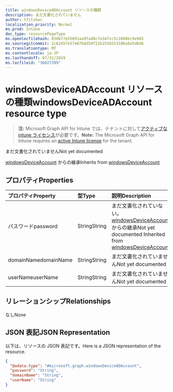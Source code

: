 ```yaml
---
title: windowsDeviceADAccount リソースの種類
description: まだ文書化されていません
author: tfitzmac
localization_priority: Normal
ms.prod: Intune
doc_type: resourcePageType
ms.openlocfilehash: 030677e55091aa9fad0c7e34fcc5c2898bc9e985
ms.sourcegitcommit: 2c62457e57467b8d50f21b255b553106a9a5d8d6
ms.translationtype: MT
ms.contentlocale: ja-JP
ms.lasthandoff: 07/31/2019
ms.locfileid: "36027399"
---
```

# <a name="windowsdeviceadaccount-resource-type"></a><span data-ttu-id="07af5-103">windowsDeviceADAccount リソースの種類</span><span class="sxs-lookup"><span data-stu-id="07af5-103">windowsDeviceADAccount resource type</span></span>

> <span data-ttu-id="07af5-104">**注:** Microsoft Graph API for Intune では、テナントに対して[アクティブな intune ライセンス](https://go.microsoft.com/fwlink/?linkid=839381)が必要です。</span><span class="sxs-lookup"><span data-stu-id="07af5-104">**Note:** The Microsoft Graph API for Intune requires an [active Intune license](https://go.microsoft.com/fwlink/?linkid=839381) for the tenant.</span></span>

<span data-ttu-id="07af5-105">まだ文書化されていません</span><span class="sxs-lookup"><span data-stu-id="07af5-105">Not yet documented</span></span>


<span data-ttu-id="07af5-106">[windowsDeviceAccount](../resources/intune-devices-windowsdeviceaccount.md) からの継承</span><span class="sxs-lookup"><span data-stu-id="07af5-106">Inherits from [windowsDeviceAccount](../resources/intune-devices-windowsdeviceaccount.md)</span></span>

## <a name="properties"></a><span data-ttu-id="07af5-107">プロパティ</span><span class="sxs-lookup"><span data-stu-id="07af5-107">Properties</span></span>
|<span data-ttu-id="07af5-108">プロパティ</span><span class="sxs-lookup"><span data-stu-id="07af5-108">Property</span></span>|<span data-ttu-id="07af5-109">型</span><span class="sxs-lookup"><span data-stu-id="07af5-109">Type</span></span>|<span data-ttu-id="07af5-110">説明</span><span class="sxs-lookup"><span data-stu-id="07af5-110">Description</span></span>|
|:---|:---|:---|
|<span data-ttu-id="07af5-111">パスワード</span><span class="sxs-lookup"><span data-stu-id="07af5-111">password</span></span>|<span data-ttu-id="07af5-112">String</span><span class="sxs-lookup"><span data-stu-id="07af5-112">String</span></span>|<span data-ttu-id="07af5-113">まだ文書化されていない。[windowsDeviceAccount](../resources/intune-devices-windowsdeviceaccount.md) からの継承</span><span class="sxs-lookup"><span data-stu-id="07af5-113">Not yet documented Inherited from [windowsDeviceAccount](../resources/intune-devices-windowsdeviceaccount.md)</span></span>|
|<span data-ttu-id="07af5-114">domainName</span><span class="sxs-lookup"><span data-stu-id="07af5-114">domainName</span></span>|<span data-ttu-id="07af5-115">String</span><span class="sxs-lookup"><span data-stu-id="07af5-115">String</span></span>|<span data-ttu-id="07af5-116">まだ文書化されていません</span><span class="sxs-lookup"><span data-stu-id="07af5-116">Not yet documented</span></span>|
|<span data-ttu-id="07af5-117">userName</span><span class="sxs-lookup"><span data-stu-id="07af5-117">userName</span></span>|<span data-ttu-id="07af5-118">String</span><span class="sxs-lookup"><span data-stu-id="07af5-118">String</span></span>|<span data-ttu-id="07af5-119">まだ文書化されていません</span><span class="sxs-lookup"><span data-stu-id="07af5-119">Not yet documented</span></span>|

## <a name="relationships"></a><span data-ttu-id="07af5-120">リレーションシップ</span><span class="sxs-lookup"><span data-stu-id="07af5-120">Relationships</span></span>
<span data-ttu-id="07af5-121">なし</span><span class="sxs-lookup"><span data-stu-id="07af5-121">None</span></span>

## <a name="json-representation"></a><span data-ttu-id="07af5-122">JSON 表記</span><span class="sxs-lookup"><span data-stu-id="07af5-122">JSON Representation</span></span>
<span data-ttu-id="07af5-123">以下は、リソースの JSON 表記です。</span><span class="sxs-lookup"><span data-stu-id="07af5-123">Here is a JSON representation of the resource.</span></span>
<!-- {
  "blockType": "resource",
  "@odata.type": "microsoft.graph.windowsDeviceADAccount"
}
-->
``` json
{
  "@odata.type": "#microsoft.graph.windowsDeviceADAccount",
  "password": "String",
  "domainName": "String",
  "userName": "String"
}
```



